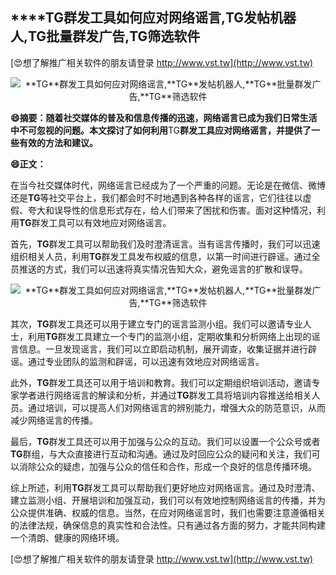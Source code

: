 ## ****TG**群发工具如何应对网络谣言,**TG**发帖机器人,**TG**批量群发广告,**TG**筛选软件**

[😍想了解推广相关软件的朋友请登录 http://www.vst.tw](http://www.vst.tw)

 <center><img src="https://vst.tw/MP4/tuiguang/png/5.png" alt="**TG**群发工具如何应对网络谣言,**TG**发帖机器人,**TG**批量群发广告,**TG**筛选软件"></center>

**😄摘要：随着社交媒体的普及和信息传播的迅速，网络谣言已成为我们日常生活中不可忽视的问题。本文探讨了如何利用**TG**群发工具应对网络谣言，并提供了一些有效的方法和建议。**

**😄正文：**

在当今社交媒体时代，网络谣言已经成为了一个严重的问题。无论是在微信、微博还是**TG**等社交平台上，我们都会时不时地遇到各种各样的谣言，它们往往以虚假、夸大和误导性的信息形式存在，给人们带来了困扰和伤害。面对这种情况，利用**TG**群发工具可以有效地应对网络谣言。

首先，**TG**群发工具可以帮助我们及时澄清谣言。当有谣言传播时，我们可以迅速组织相关人员，利用**TG**群发工具发布权威的信息，以第一时间进行辟谣。通过全员推送的方式，我们可以迅速将真实情况告知大众，避免谣言的扩散和误导。

 <center><img src="https://vst.tw/MP4/tuiguang/png/8.png" alt="**TG**群发工具如何应对网络谣言,**TG**发帖机器人,**TG**批量群发广告,**TG**筛选软件"></center>

其次，**TG**群发工具还可以用于建立专门的谣言监测小组。我们可以邀请专业人士，利用**TG**群发工具建立一个专门的监测小组，定期收集和分析网络上出现的谣言信息。一旦发现谣言，我们可以立即启动机制，展开调查，收集证据并进行辟谣。通过专业团队的监测和辟谣，可以迅速有效地应对网络谣言。

此外，**TG**群发工具还可以用于培训和教育。我们可以定期组织培训活动，邀请专家学者进行网络谣言的解读和分析，并通过**TG**群发工具将培训内容推送给相关人员。通过培训，可以提高人们对网络谣言的辨别能力，增强大众的防范意识，从而减少网络谣言的传播。

最后，**TG**群发工具还可以用于加强与公众的互动。我们可以设置一个公众号或者**TG**群组，与大众直接进行互动和沟通。通过及时回应公众的疑问和关注，我们可以消除公众的疑虑，加强与公众的信任和合作，形成一个良好的信息传播环境。

综上所述，利用**TG**群发工具可以帮助我们更好地应对网络谣言。通过及时澄清、建立监测小组、开展培训和加强互动，我们可以有效地控制网络谣言的传播，并为公众提供准确、权威的信息。当然，在应对网络谣言时，我们也需要注意遵循相关的法律法规，确保信息的真实性和合法性。只有通过各方面的努力，才能共同构建一个清朗、健康的网络环境。

[😍想了解推广相关软件的朋友请登录 http://www.vst.tw](http://www.vst.tw)



